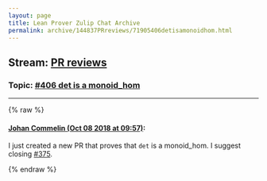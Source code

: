 ```yaml
---
layout: page
title: Lean Prover Zulip Chat Archive 
permalink: archive/144837PRreviews/71905406detisamonoidhom.html
---
```


## Stream: [PR reviews](index.html)
### Topic: [#406 det is a monoid_hom](71905406detisamonoidhom.html)

---


{% raw %}
#### [ Johan Commelin (Oct 08 2018 at 09:57)](https://leanprover.zulipchat.com/#narrow/stream/144837-PR%20reviews/topic/%23406%20det%20is%20a%20monoid_hom/near/135386287):
<p>I just created a new PR that proves that <code>det</code> is a monoid_hom. I suggest closing <a href="https://github.com/leanprover/mathlib/issues/375" target="_blank" title="https://github.com/leanprover/mathlib/issues/375">#375</a>.</p>


{% endraw %}
